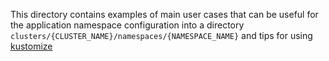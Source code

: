 This directory contains examples of main user cases that can be useful for the application namespace configuration
into a directory `clusters/{CLUSTER_NAME}/namespaces/{NAMESPACE_NAME}`
and tips for using [kustomize](/dev/kustomize-tips.md)
